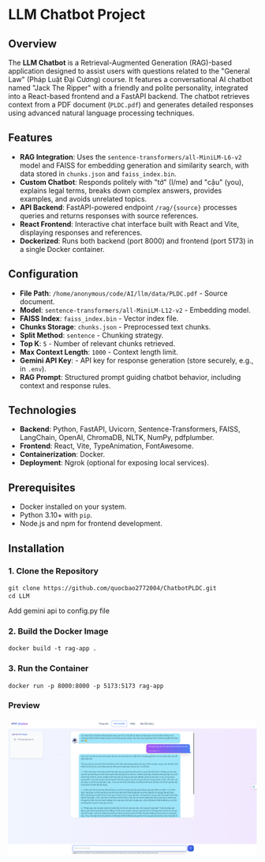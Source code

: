 # LLM Chatbot Project

## Overview
The **LLM Chatbot** is a Retrieval-Augmented Generation (RAG)-based application designed to assist users with questions related to the "General Law" (Pháp Luật Đại Cương) course. It features a conversational AI chatbot named "Jack The Ripper" with a friendly and polite personality, integrated into a React-based frontend and a FastAPI backend. The chatbot retrieves context from a PDF document (`PLDC.pdf`) and generates detailed responses using advanced natural language processing techniques.

## Features
- **RAG Integration**: Uses the `sentence-transformers/all-MiniLM-L6-v2` model and FAISS for embedding generation and similarity search, with data stored in `chunks.json` and `faiss_index.bin`.
- **Custom Chatbot**: Responds politely with "tớ" (I/me) and "cậu" (you), explains legal terms, breaks down complex answers, provides examples, and avoids unrelated topics.
- **API Backend**: FastAPI-powered endpoint `/rag/{source}` processes queries and returns responses with source references.
- **React Frontend**: Interactive chat interface built with React and Vite, displaying responses and references.
- **Dockerized**: Runs both backend (port 8000) and frontend (port 5173) in a single Docker container.

## Configuration
- **File Path**: `/home/anonymous/code/AI/llm/data/PLDC.pdf` - Source document.
- **Model**: `sentence-transformers/all-MiniLM-L12-v2` - Embedding model.
- **FAISS Index**: `faiss_index.bin` - Vector index file.
- **Chunks Storage**: `chunks.json` - Preprocessed text chunks.
- **Split Method**: `sentence` - Chunking strategy.
- **Top K**: `5` - Number of relevant chunks retrieved.
- **Max Context Length**: `1000` - Context length limit.
- **Gemini API Key**: - API key for response generation (store securely, e.g., in `.env`).
- **RAG Prompt**: Structured prompt guiding chatbot behavior, including context and response rules.

## Technologies
- **Backend**: Python, FastAPI, Uvicorn, Sentence-Transformers, FAISS, LangChain, OpenAI, ChromaDB, NLTK, NumPy, pdfplumber.
- **Frontend**: React, Vite, TypeAnimation, FontAwesome.
- **Containerization**: Docker.
- **Deployment**: Ngrok (optional for exposing local services).

## Prerequisites
- Docker installed on your system.
- Python 3.10+ with `pip`.
- Node.js and npm for frontend development.

## Installation

### 1. Clone the Repository

    git clone https://github.com/quocbao2772004/ChatbotPLDC.git
    cd LLM
    
Add gemini api to config.py file
### 2. Build the Docker Image
    docker build -t rag-app .

### 3. Run the Container
    docker run -p 8000:8000 -p 5173:5173 rag-app

### Preview
![alt text](image.png)